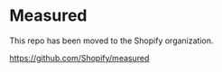 # Measured

This repo has been moved to the Shopify organization.

https://github.com/Shopify/measured
